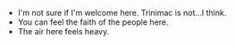 - I'm not sure if I'm welcome here. Trinimac is not...I think.
- You can feel the faith of the people here.
- The air here feels heavy.
